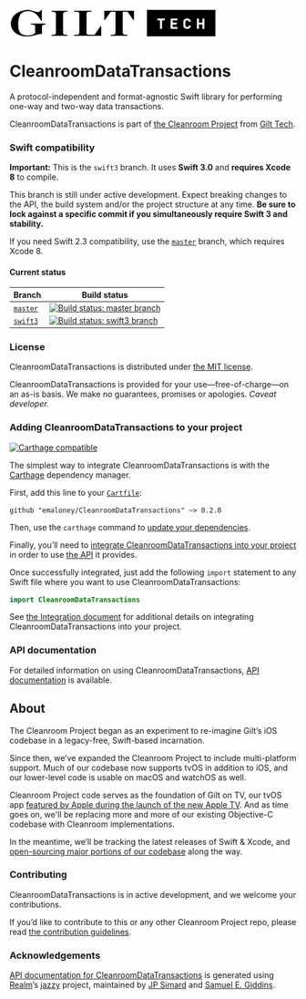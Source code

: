 ![Gilt Tech logo](https://raw.githubusercontent.com/gilt/Cleanroom/swift3/Assets/gilt-tech-logo.png)

# CleanroomDataTransactions

A protocol-independent and format-agnostic Swift library for performing one-way and two-way data transactions.

CleanroomDataTransactions is part of [the Cleanroom Project](https://github.com/gilt/Cleanroom) from [Gilt Tech](http://tech.gilt.com).


### Swift compatibility

**Important:** This is the `swift3` branch. It uses **Swift 3.0** and **requires Xcode 8** to compile.

This branch is still under active development. Expect breaking changes to the API, the build system and/or the project structure at any time. **Be sure to lock against a specific commit if you simultaneously require Swift 3 and stability.**

If you need Swift 2.3 compatibility, use the [`master`](https://github.com/emaloney/CleanroomDataTransactions) branch, which requires Xcode 8.

#### Current status

Branch|Build status
--------|------------------------
[`master`](https://github.com/emaloney/CleanroomDataTransactions)|[![Build status: master branch](https://travis-ci.org/emaloney/CleanroomDataTransactions.svg?branch=master)](https://travis-ci.org/emaloney/CleanroomDataTransactions)
[`swift3`](https://github.com/emaloney/CleanroomDataTransactions/tree/swift3)|[![Build status: swift3 branch](https://travis-ci.org/emaloney/CleanroomDataTransactions.svg?branch=swift3)](https://travis-ci.org/emaloney/CleanroomDataTransactions)


### License

CleanroomDataTransactions is distributed under [the MIT license](https://github.com/emaloney/CleanroomDataTransactions/blob/swift3/LICENSE).

CleanroomDataTransactions is provided for your use—free-of-charge—on an as-is basis. We make no guarantees, promises or apologies. *Caveat developer.*


### Adding CleanroomDataTransactions to your project

[![Carthage compatible](https://img.shields.io/badge/Carthage-compatible-4BC51D.svg?style=flat)](https://github.com/Carthage/Carthage)

The simplest way to integrate CleanroomDataTransactions is with the [Carthage](https://github.com/Carthage/Carthage) dependency manager.

First, add this line to your [`Cartfile`](https://github.com/Carthage/Carthage/blob/master/Documentation/Artifacts.md#cartfile):

```
github "emaloney/CleanroomDataTransactions" ~> 0.2.0
```

Then, use the `carthage` command to [update your dependencies](https://github.com/Carthage/Carthage#upgrading-frameworks).

Finally, you’ll need to [integrate CleanroomDataTransactions into your project](https://github.com/emaloney/CleanroomDataTransactions/blob/swift3/INTEGRATION.md) in order to use [the API](https://rawgit.com/emaloney/CleanroomDataTransactions/swift3/Documentation/API/index.html) it provides.

Once successfully integrated, just add the following `import` statement to any Swift file where you want to use CleanroomDataTransactions:

```swift
import CleanroomDataTransactions
```

See [the Integration document](https://github.com/emaloney/CleanroomDataTransactions/blob/swift3/INTEGRATION.md) for additional details on integrating CleanroomDataTransactions into your project.


### API documentation

For detailed information on using CleanroomDataTransactions, [API documentation](https://rawgit.com/emaloney/CleanroomDataTransactions/swift3/Documentation/API/index.html) is available.


## About

The Cleanroom Project began as an experiment to re-imagine Gilt’s iOS codebase in a legacy-free, Swift-based incarnation.

Since then, we’ve expanded the Cleanroom Project to include multi-platform support. Much of our codebase now supports tvOS in addition to iOS, and our lower-level code is usable on macOS and watchOS as well.

Cleanroom Project code serves as the foundation of Gilt on TV, our tvOS app [featured by Apple during the launch of the new Apple TV](http://www.apple.com/apple-events/september-2015/). And as time goes on, we'll be replacing more and more of our existing Objective-C codebase with Cleanroom implementations.

In the meantime, we’ll be tracking the latest releases of Swift & Xcode, and [open-sourcing major portions of our codebase](https://github.com/gilt/Cleanroom#open-source-by-default) along the way.


### Contributing

CleanroomDataTransactions is in active development, and we welcome your contributions.

If you’d like to contribute to this or any other Cleanroom Project repo, please read [the contribution guidelines](https://github.com/gilt/Cleanroom#contributing-to-the-cleanroom-project).


### Acknowledgements

[API documentation for CleanroomDataTransactions](https://rawgit.com/emaloney/CleanroomDataTransactions/swift3/Documentation/API/index.html) is generated using [Realm](http://realm.io)’s [jazzy](https://github.com/realm/jazzy/) project, maintained by [JP Simard](https://github.com/jpsim) and [Samuel E. Giddins](https://github.com/segiddins).

